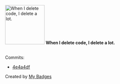 <img src="https://my-badges.github.io/my-badges/mass-delete-commit.png" alt="When I delete code, I delete a lot." title="When I delete code, I delete a lot." width="128">
<strong>When I delete code, I delete a lot.</strong>
<br><br>

Commits:

- <a href="https://github.com/Jasonnor/th-music-video-generator/commit/4e4a4df6120d6dd76f1171a095ab78a79e0d2dfe">4e4a4df</a>


Created by <a href="https://github.com/my-badges/my-badges">My Badges</a>